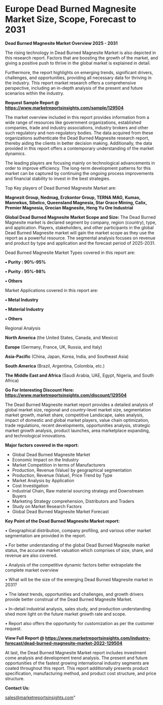 # Europe Dead Burned Magnesite Market Size, Scope, Forecast to 2031

<Strong> Dead Burned Magnesite Market Overview 2025 - 2031</strong>

The rising technology in Dead Burned Magnesite Market is also depicted in this research report. Factors that are boosting the growth of the market, and giving a positive push to thrive in the global market is explained in detail.

Furthermore, the report highlights on emerging trends, significant drivers, challenges, and opportunities, providing all necessary data for thriving in the industry. This report market research offers a comprehensive perspective, including an in-depth analysis of the present and future scenarios within the industry.

<strong>Request Sample Report @ <a href=https://www.marketreportsinsights.com/sample/129504>https://www.marketreportsinsights.com/sample/129504</a></strong>

The market overview included in this report provides information from a wide range of resources like government organizations, established companies, trade and industry associations, industry brokers and other such regulatory and non-regulatory bodies. The data acquired from these organizations authenticate the Dead Burned Magnesite research report, thereby aiding the clients in better decision making. Additionally, the data provided in this report offers a contemporary understanding of the market dynamics.

The leading players are focusing mainly on technological advancements in order to improve efficiency. The long-term development patterns for this market can be captured by continuing the ongoing process improvements and financial stability to invest in the best strategies.

Top Key players of Dead Burned Magnesite Market are:

<strong>Magnezit Group, Nedmag, Erzkontor Group, TERNA MAG, Kumas, Mannekus, Sibelco, Queensland Magnesia, Star Grace Mining, Calix, Premier Magnesia, Grecian Magnesite, Heng Yu Ore Industrial</strong>

<strong><b>Global Dead Burned Magnesite Market Scope and Size:</b></strong>
The Dead Burned Magnesite market is declared segment by company, region (country), type, and application. Players, stakeholders, and other participants in the global Dead Burned Magnesite market will gain the market scope as they use the report as a powerful resource. The segmental analysis focuses on revenue and product by type and application and the forecast period of 2025-2031.

Dead Burned Magnesite Market Types covered in this report are:

<strong>• Purity : 90%-95%

• Purity : 95%-98%

• Others</strong>

Market Applications covered in this report are:

<strong>• Metal Industry

• Material Industry

• Others</strong> 

Regional Analysis

<strong>North America</strong> (the United States, Canada, and Mexico)

<strong>Europe</strong> (Germany, France, UK, Russia, and Italy)

<strong>Asia-Pacific</strong> (China, Japan, Korea, India, and Southeast Asia)

<strong>South America</strong> (Brazil, Argentina, Colombia, etc.)

<strong>The Middle East and Africa</strong> (Saudi Arabia, UAE, Egypt, Nigeria, and South Africa)

<strong>Go For Interesting Discount Here: <a href=https://www.marketreportsinsights.com/discount/129504>https://www.marketreportsinsights.com/discount/129504</a></strong>

The Dead Burned Magnesite market report provides a detailed analysis of global market size, regional and country-level market size, segmentation market growth, market share, competitive Landscape, sales analysis, impact of domestic and global market players, value chain optimization, trade regulations, recent developments, opportunities analysis, strategic market growth analysis, product launches, area marketplace expanding, and technological innovations.

<strong><b>Major factors covered in the report:</b></strong>
<ul>
  <li>Global Dead Burned Magnesite Market </li>
  <li>Economic Impact on the Industry</li>
  <li>Market Competition in terms of Manufacturers</li>
  <li>Production, Revenue (Value) by geographical segmentation</li>
  <li>Production, Revenue (Value), Price Trend by Type</li>
  <li>Market Analysis by Application</li>
  <li>Cost Investigation</li>
  <li>Industrial Chain, Raw material sourcing strategy and Downstream Buyers</li>
  <li>Marketing Strategy comprehension, Distributors and Traders</li>
  <li>Study on Market Research Factors</li>
  <li>Global Dead Burned Magnesite Market Forecast</li>
</ul>

<strong><b>Key Point of the Dead Burned Magnesite Market report:</b></strong>

• Geographical distribution, company profiling, and various other market segmentation are provided in the report.

• For better understanding of the global Dead Burned Magnesite market status, the accurate market valuation which comprises of size, share, and revenue are also covered.

• Analysis of the competitive dynamic factors better extrapolate the complete market overview

• What will be the size of the emerging Dead Burned Magnesite market in 2031?

• The latest trends, opportunities and challenges, and growth drivers provide better construal of the Dead Burned Magnesite Market.

• In-detail industrial analysis, sales study, and production understanding shed more light on the future market growth rate and scope.

• Report also offers the opportunity for customization as per the customer request.

<strong><b>View Full Report @ <a href=https://www.marketreportsinsights.com/industry-forecast/dead-burned-magnesite-market-2022-129504>https://www.marketreportsinsights.com/industry-forecast/dead-burned-magnesite-market-2022-129504</a></b></strong>


At last, the Dead Burned Magnesite Market report includes investment come analysis and development trend analysis. The present and future opportunities of the fastest growing international industry segments are coated throughout this report. This report additionally presents product specification, manufacturing method, and product cost structure, and price structure.

<strong>Contact Us:</strong>

sales@marketreportsinsights.com"
